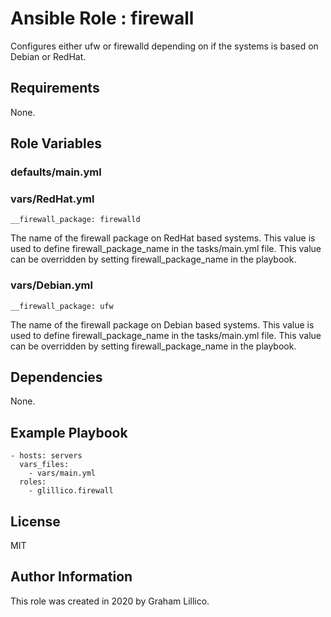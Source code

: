 # Ansible Role : firewall

Configures either ufw or firewalld depending on if the systems is based on Debian or RedHat.

## Requirements

None.

## Role Variables

### defaults/main.yml

### vars/RedHat.yml

    __firewall_package: firewalld

The name of the firewall package on RedHat based systems.  This value is used to define firewall_package_name in the tasks/main.yml file.  This value can be overridden by setting firewall_package_name in the playbook.

### vars/Debian.yml

    __firewall_package: ufw

The name of the firewall package on Debian based systems.  This value is used to define firewall_package_name in the tasks/main.yml file.  This value can be overridden by setting firewall_package_name in the playbook.

## Dependencies

None.

## Example Playbook

    - hosts: servers
      vars_files:
        - vars/main.yml
      roles:
        - glillico.firewall

## License

MIT

## Author Information

This role was created in 2020 by Graham Lillico.
